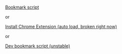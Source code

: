 [Bookmark script](https://dtps.js.org/bookmark.txt)

or

[Install Chrome Extension (auto load, broken right now)](https://chrome.google.com/webstore/detail/project-dtps/pakgdifknldaiglefmpkkgfjndemfapo)

or

[Dev bookmark script (unstable)](https://dtps.js.org/devbookmark.txt)
